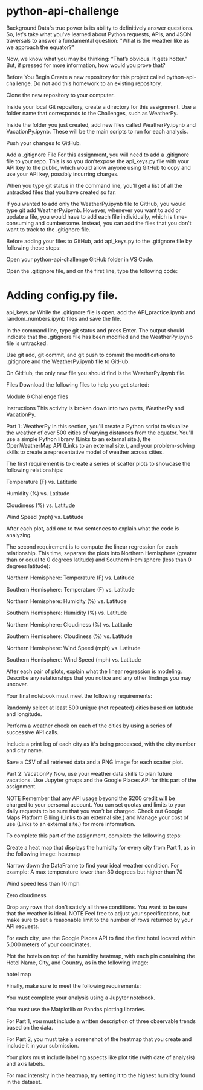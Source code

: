 # python-api-challenge

Background
Data's true power is its ability to definitively answer questions. So, let's take what you've learned about Python requests, APIs, and JSON traversals to answer a fundamental question: "What is the weather like as we approach the equator?"

Now, we know what you may be thinking: “That’s obvious. It gets hotter.” But, if pressed for more information, how would you prove that?

Before You Begin
Create a new repository for this project called python-api-challenge. Do not add this homework to an existing repository.

Clone the new repository to your computer.

Inside your local Git repository, create a directory for this assignment. Use a folder name that corresponds to the Challenges, such as WeatherPy.

Inside the folder you just created, add new files called WeatherPy.ipynb and VacationPy.ipynb. These will be the main scripts to run for each analysis.

Push your changes to GitHub.

Add a .gitignore File
For this assignment, you will need to add a .gitignore file to your repo. This is so you don’texpose the api_keys.py file with your API key to the public, which would allow anyone using GitHub to copy and use your API key, possibly incurring charges.

When you type git status in the command line, you’ll get a list of all the untracked files that you have created so far.

If you wanted to add only the WeatherPy.ipynb file to GitHub, you would type git add WeatherPy.ipynb. However, whenever you want to add or update a file, you would have to add each file individually, which is time-consuming and cumbersome. Instead, you can add the files that you don't want to track to the .gitignore file.

Before adding your files to GitHub, add api_keys.py to the .gitignore file by following these steps:

Open your python-api-challenge GitHub folder in VS Code.

Open the .gitignore file, and on the first line, type the following code:

# Adding config.py file.
api_keys.py
While the .gitignore file is open, add the API_practice.ipynb and random_numbers.ipynb files and save the file.

In the command line, type git status and press Enter. The output should indicate that the .gitignore file has been modified and the WeatherPy.ipynb file is untracked.

Use git add, git commit, and git push to commit the modifications to .gitignore and the WeatherPy.ipynb file to GitHub.

On GitHub, the only new file you should find is the WeatherPy.ipynb file.

Files
Download the following files to help you get started:

Module 6 Challenge files

Instructions
This activity is broken down into two parts, WeatherPy and VacationPy.

Part 1: WeatherPy
In this section, you'll create a Python script to visualize the weather of over 500 cities of varying distances from the equator. You'll use a simple Python library (Links to an external site.), the OpenWeatherMap API (Links to an external site.), and your problem-solving skills to create a representative model of weather across cities.

The first requirement is to create a series of scatter plots to showcase the following relationships:

Temperature (F) vs. Latitude

Humidity (%) vs. Latitude

Cloudiness (%) vs. Latitude

Wind Speed (mph) vs. Latitude

After each plot, add one to two sentences to explain what the code is analyzing.

The second requirement is to compute the linear regression for each relationship. This time, separate the plots into Northern Hemisphere (greater than or equal to 0 degrees latitude) and Southern Hemisphere (less than 0 degrees latitude):

Northern Hemisphere: Temperature (F) vs. Latitude

Southern Hemisphere: Temperature (F) vs. Latitude

Northern Hemisphere: Humidity (%) vs. Latitude

Southern Hemisphere: Humidity (%) vs. Latitude

Northern Hemisphere: Cloudiness (%) vs. Latitude

Southern Hemisphere: Cloudiness (%) vs. Latitude

Northern Hemisphere: Wind Speed (mph) vs. Latitude

Southern Hemisphere: Wind Speed (mph) vs. Latitude

After each pair of plots, explain what the linear regression is modeling. Describe any relationships that you notice and any other findings you may uncover.

Your final notebook must meet the following requirements:

Randomly select at least 500 unique (not repeated) cities based on latitude and longitude.

Perform a weather check on each of the cities by using a series of successive API calls.

Include a print log of each city as it's being processed, with the city number and city name.

Save a CSV of all retrieved data and a PNG image for each scatter plot.

Part 2: VacationPy
Now, use your weather data skills to plan future vacations. Use Jupyter gmaps and the Google Places API for this part of the assignment.

NOTE
Remember that any API usage beyond the $200 credit will be charged to your personal account. You can set quotas and limits to your daily requests to be sure that you won’t be charged. Check out Google Maps Platform Billing (Links to an external site.) and Manage your cost of use (Links to an external site.) for more information.

To complete this part of the assignment, complete the following steps:

Create a heat map that displays the humidity for every city from Part 1, as in the following image:
heatmap

Narrow down the DataFrame to find your ideal weather condition. For example:
A max temperature lower than 80 degrees but higher than 70

Wind speed less than 10 mph

Zero cloudiness

Drop any rows that don't satisfy all three conditions. You want to be sure that the weather is ideal.
NOTE
Feel free to adjust your specifications, but make sure to set a reasonable limit to the number of rows returned by your API requests.

For each city, use the Google Places API to find the first hotel located within 5,000 meters of your coordinates.

Plot the hotels on top of the humidity heatmap, with each pin containing the Hotel Name, City, and Country, as in the following image:

hotel map

Finally, make sure to meet the following requirements:

You must complete your analysis using a Jupyter notebook.

You must use the Matplotlib or Pandas plotting libraries.

For Part 1, you must include a written description of three observable trends based on the data.

For Part 2, you must take a screenshot of the heatmap that you create and include it in your submission.

Your plots must include labeling aspects like plot title (with date of analysis) and axis labels.

For max intensity in the heatmap, try setting it to the highest humidity found in the dataset.

